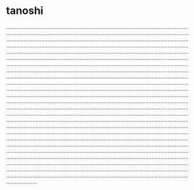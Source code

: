 # tanoshi

.................................................................................................................................................................................................................................................................................................................................................................................................................................................................................................................................................................................................................................................................................................................................................................................................................................................................................................................................................................................................................................................................................................................................................................................................................................................................................................................................................................................................................................................................................................................................................................................................................................................................................................................................................................................................................................................................................................................................................................................................................................................................................................................................................................................................................................................................................................................................................................................................................................................................................................................................................................................................................................................................................................................................................................................................................................................................................................................................................................................................................................................................................................................................................................................................................................................